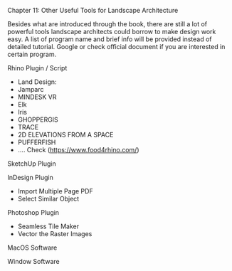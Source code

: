 Chapter 11: Other Useful Tools for Landscape Architecture

Besides what are introduced through the book, there are still a lot of powerful tools landscape architects could borrow to make design work easy. A list of program name and brief info will be provided instead of detailed tutorial. Google or check official document if you are interested in certain program.

Rhino Plugin / Script

- Land Design:
- Jamparc
- MINDESK VR
- Elk
- Iris
- GHOPPERGIS
- TRACE
- 2D ELEVATIONS FROM A SPACE
- PUFFERFISH
- .... Check (https://www.food4rhino.com/)



SketchUp Plugin

InDesign Plugin

- Import Multiple Page PDF
- Select Similar Object

Photoshop Plugin

- Seamless Tile Maker
- Vector the Raster Images



MacOS Software

Window Software





